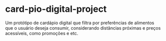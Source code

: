 # card-pio-digital-project
Um protótipo de cardápio digital que filtra por preferências de alimentos que o usuário deseja consumir, considerando distâncias próximas e preços acessíveis, como promoções e etc.
